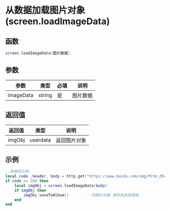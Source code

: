 # 从数据加载图片对象(screen.loadImageData)

## 函数

```lua
screen.loadImageData(图片数据)
```

## 参数

| 参数        | 类型     | 必填 | 说明   |
| --------- | ------ | -- | ---- |
| imageData | string | 是  | 图片数据 |

## 返回值

| 返回值    | 类型       | 说明     |
| ------ | -------- | ------ |
| imgObj | userdata | 返回图片对象 |

## 示例

```lua
--简单的示例
local code ,header, body = http.get("https://www.baidu.com/img/PCtm_d9c8750bed0b3c7d089fa7d55720d6cf.png")
if code == 200 then
    local imgObj = screen.loadImageData(body)
    if imgObj then
        imgObj:saveToAlbum()        --将图片对象 保存到系统相册
    end
end
```
